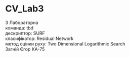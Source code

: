 # CV_Lab3
3 Лабораторна<br/>
команда: tbd<br/>
дескриптор: SURF<br/>
класифікатор: Residual Network<br/>
метод оцінки руху: Two Dimensional Logarithmic Search<br/>
Загній Єгор КА-75<br/>
